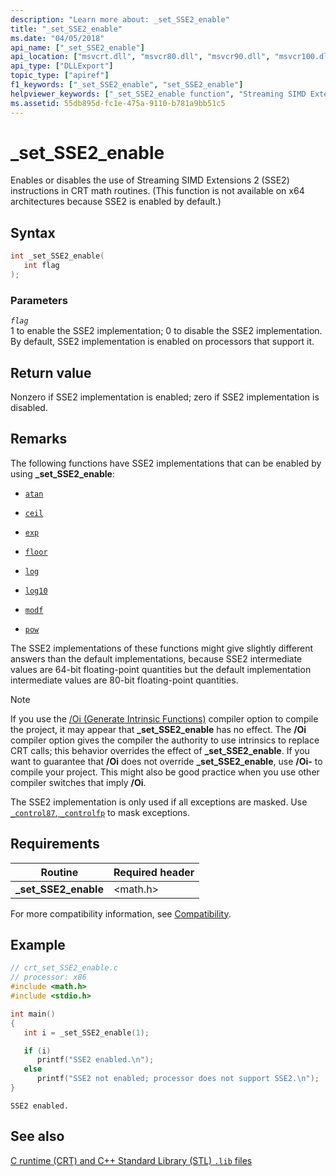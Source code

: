 ```yaml
---
description: "Learn more about: _set_SSE2_enable"
title: "_set_SSE2_enable"
ms.date: "04/05/2018"
api_name: ["_set_SSE2_enable"]
api_location: ["msvcrt.dll", "msvcr80.dll", "msvcr90.dll", "msvcr100.dll", "msvcr100_clr0400.dll", "msvcr110.dll", "msvcr110_clr0400.dll", "msvcr120.dll", "msvcr120_clr0400.dll", "ucrtbase.dll", "api-ms-win-crt-math-l1-1-0.dll"]
api_type: ["DLLExport"]
topic_type: ["apiref"]
f1_keywords: ["_set_SSE2_enable", "set_SSE2_enable"]
helpviewer_keywords: ["_set_SSE2_enable function", "Streaming SIMD Extensions 2 instructions", "set_SSE2_enable function"]
ms.assetid: 55db895d-fc1e-475a-9110-b781a9bb51c5
---
```

# _set_SSE2_enable

Enables or disables the use of Streaming SIMD Extensions 2 (SSE2) instructions in CRT math routines. (This function is not available on x64 architectures because SSE2 is enabled by default.)

## Syntax

```C
int _set_SSE2_enable(
   int flag
);
```

### Parameters

*`flag`*\
1 to enable the SSE2 implementation; 0 to disable the SSE2 implementation. By default, SSE2 implementation is enabled on processors that support it.

## Return value

Nonzero if SSE2 implementation is enabled; zero if SSE2 implementation is disabled.

## Remarks

The following functions have SSE2 implementations that can be enabled by using **_set_SSE2_enable**:

- [`atan`](atan-atanf-atanl-atan2-atan2f-atan2l.md)

- [`ceil`](ceil-ceilf-ceill.md)

- [`exp`](exp-expf.md)

- [`floor`](floor-floorf-floorl.md)

- [`log`](log-logf-log10-log10f.md)

- [`log10`](log-logf-log10-log10f.md)

- [`modf`](modf-modff-modfl.md)

- [`pow`](pow-powf-powl.md)

The SSE2 implementations of these functions might give slightly different answers than the default implementations, because SSE2 intermediate values are 64-bit floating-point quantities but the default implementation intermediate values are 80-bit floating-point quantities.

> [!NOTE]
> If you use the [/Oi (Generate Intrinsic Functions)](../../build/reference/oi-generate-intrinsic-functions.md) compiler option to compile the project, it may appear that **_set_SSE2_enable** has no effect. The **/Oi** compiler option gives the compiler the authority to use intrinsics to replace CRT calls; this behavior overrides the effect of **_set_SSE2_enable**. If you want to guarantee that **/Oi** does not override **_set_SSE2_enable**, use **/Oi-** to compile your project. This might also be good practice when you use other compiler switches that imply **/Oi**.

The SSE2 implementation is only used if all exceptions are masked. Use [`_control87`, `_controlfp`](control87-controlfp-control87-2.md) to mask exceptions.

## Requirements

|Routine|Required header|
|-------------|---------------------|
|**_set_SSE2_enable**|\<math.h>|

For more compatibility information, see [Compatibility](../compatibility.md).

## Example

```C
// crt_set_SSE2_enable.c
// processor: x86
#include <math.h>
#include <stdio.h>

int main()
{
   int i = _set_SSE2_enable(1);

   if (i)
      printf("SSE2 enabled.\n");
   else
      printf("SSE2 not enabled; processor does not support SSE2.\n");
}
```

```Output
SSE2 enabled.
```

## See also

[C runtime (CRT) and C++ Standard Library (STL) `.lib` files](../crt-library-features.md)
